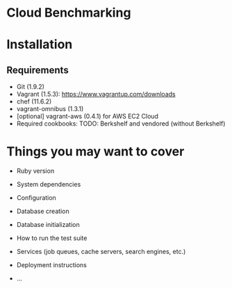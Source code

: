 # Cloud Benchmarking

# Installation

## Requirements
* Git (1.9.2)
* Vagrant (1.5.3): https://www.vagrantup.com/downloads
 * chef (11.6.2)
 * vagrant-omnibus (1.3.1)
 * [optional] vagrant-aws (0.4.1) for AWS EC2 Cloud
* Required cookbooks: TODO: Berkshelf and vendored (without Berkshelf)

# Things you may want to cover

* Ruby version

* System dependencies

* Configuration

* Database creation

* Database initialization

* How to run the test suite

* Services (job queues, cache servers, search engines, etc.)

* Deployment instructions

* ...
